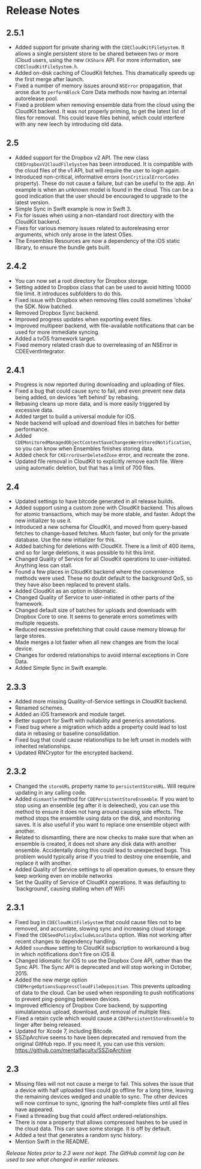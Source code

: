Release Notes
=============

2.5.1
---
- Added support for private sharing with the `CDECloudKitFileSystem`. It allows a single persistent store to be shared between two or more iCloud users, using the new `CKShare` API. For more information, see `CDECloudKitFileSystem.h`.
- Added on-disk caching of CloudKit fetches. This dramatically speeds up the first merge after launch.
- Fixed a number of memory issues around `NSError` propagation, that arose due to `performBlock` Core Data methods now having an internal autorelease pool.
- Fixed a problem when removing ensemble data from the cloud using the CloudKit backend. It was not properly priming, to get the latest list of files for removal. This could leave files behind, which could interfere with any new leech by introducing old data.

2.5
---
- Added support for the Dropbox v2 API. The new class `CDEDropboxV2CloudFileSystem` has been introduced. It is compatible with the cloud files of the v1 API, but will require the user to login again.
- Introduced non-critical, informative errors (`nonCriticalErrorCodes` property). These do not cause a failure, but can be useful to the app. An example is when an unknown model is found in the cloud. This can be a good indication that the user should be encouraged to upgrade to the latest version.
- Simple Sync in Swift example is now in Swift 3.
- Fix for issues when using a non-standard root directory with the CloudKit backend.
- Fixes for various memory issues related to autoreleasing error arguments, which only arose in the latest OSes.
- The Ensembles Resources are now a dependency of the iOS static library, to ensure the bundle gets built.

2.4.2
---
- You can now set a root directory for Dropbox storage.
- Setting added to Dropbox class that can be used to avoid hitting 10000 file limit. It introduces subfolders to do this.
- Fixed issue with Dropbox when removing files could sometimes 'choke' the SDK. Now batched.
- Removed Dropbox Sync backend.
- Improved progress updates when exporting event files.
- Improved multipeer backend, with file-available notifications that can be used for more immediate syncing.
- Added a tvOS framework target.
- Fixed memory related crash due to overreleasing of an NSError in CDEEventIntegrator.

2.4.1
---
- Progress is now reported during downloading and uploading of files.
- Fixed a bug that could cause sync to fail, and even prevent new data being added, on devices 'left behind' by rebasing.
- Rebasing cleans up more data, and is more easily triggered by excessive data.
- Added target to build a universal module for iOS.
- Node backend will upload and download files in batches for better performance.
- Added `CDEMonitoredManagedObjectContextSaveChangesWereStoredNotification`, so you can know when Ensembles finishes storing data.
- Added check for `CKErrorUserDeletedZone` error, and recreate the zone.
- Updated file removal in CloudKit to explicitly remove each file. Were using automatic deletion, but that has a limit of 700 files.

2.4
---
- Updated settings to have bitcode generated in all release builds.
- Added support using a custom zone with CloudKit backend. This allows for atomic transactions, which may be more stable, and faster. Adopt the new initializer to use it.
- Introduced a new schema for CloudKit, and moved from query-based fetches to change-based fetches. Much faster, but only for the private database. Use the new initializer for this.
- Added batching for deletions with CloudKit. There is a limit of 400 items, and so for large deletions, it was possible to hit this limit.
- Changed Quality of Service for all CloudKit operations to user-initiated. Anything less can stall.
- Found a few places in CloudKit backend where the convenience methods were used. These no doubt default to the background QoS, so they have also been replaced to prevent stalls.
- Added CloudKit as an option in Idiomatic.
- Changed Quality of Service to user-initiated in other parts of the framework.
- Changed default size of batches for uploads and downloads with Dropbox Core to one. It seems to generate errors sometimes with multiple requests.
- Reduced excessive prefetching that could cause memory blowup for large stores.
- Made merges a lot faster when all new changes are from the local device.
- Changes for ordered relationships to avoid internal exceptions in Core Data.
- Added Simple Sync in Swift example.

2.3.3
---
- Added more missing Quality-of-Service settings in CloudKit backend.
- Renamed schemes.
- Added an iOS framework and module target.
- Better support for Swift with nullability and generics annotations.
- Fixed bug where a migration which adds a property could lead to lost data in rebasing or baseline consolidation.
- Fixed bug that could cause relationships to be left unset in models with inherited relationships.
- Updated RNCryptor for the encrypted backend.

2.3.2
---
- Changed the `storeURL` property name to `persistentStoreURL`. Will require updating in any calling code.
- Added `dismantle` method for `CDEPersistentStoreEnsemble`. If you want to stop using an ensemble (eg after it is deleeched), you can use this method to ensure it does not hang around causing side effects. The method stops the ensemble using data on the disk, and monitoring saves. It is also useful if you want to replace one ensemble object with another.
- Related to dismantling, there are now checks to make sure that when an ensemble is created, it does not share any disk data with another ensemble. Accidentally doing this could lead to unexpected bugs. This problem would typically arise if you tried to destroy one ensemble, and replace it with another.
- Added Quality of Service settings to all operation queues, to ensure they keep working even on mobile networks
- Set the Quality of Service of CloudKit operations. It was defaulting to 'background', causing stalling when off WiFi

2.3.1
---
- Fixed bug in `CDECloudKitFileSystem` that could cause files not to be removed, and accumlate, slowing sync and increasing cloud storage.
- Fixed the `CDESeedPolicyExcludeLocalData` option. Was not working after recent changes to dependency handling.
- Added `soundName` setting to CloudKit subscription to workaround a bug in which notifications don't fire on iOS 8.
- Changed Idiomatic for iOS to use the Dropbox Core API, rather than the Sync API. The Sync API is deprecated and will stop working in October, 2015.
- Added the new merge option `CDEMergeOptionsSuppressCloudFileDeposition`. This prevents uploading of data to the cloud. Can be used when responding to push notifications to prevent ping-ponging between devices. 
- Improved efficiency of Dropbox Core backend, by supporting simulataneous upload, download, and removal of multiple files.
- Fixed a retain cycle which would cause a `CDEPersistentStoreEnsemble` to linger after being released.
- Updated for Xcode 7, including Bitcode.
- SSZipArchive seems to have been deprecated and removed from the original GitHub repo. If you need it, you can use this version: https://github.com/mentalfaculty/SSZipArchive

2.3
---
- Missing files will not not cause a merge to fail. This solves the issue that a device with half uploaded files could go offline for a long time, leaving the remaining devices wedged and unable to sync. The other devices will now continue to sync, ignoring the half-complete files until all files have appeared.
- Fixed a threading bug that could affect ordered-relationships.
- There is now a property that allows compressed hashes to be used in the cloud data. This can save some storage. It is off by default.
- Added a test that generates a random sync history.
- Mention Swift in the README.


_Release Notes prior to 2.3 were not kept. The GitHub commit log can be used to see what changed in earlier releases._
